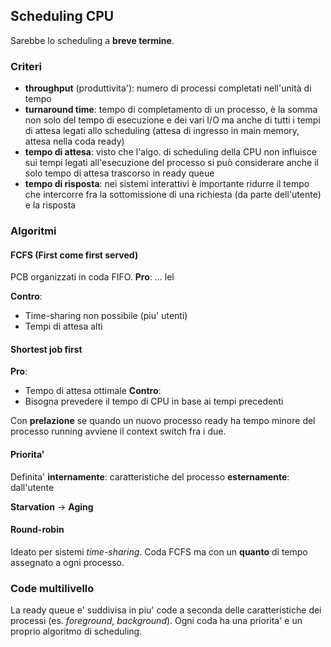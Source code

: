 ## Scheduling CPU

Sarebbe lo scheduling a **breve termine**.

### Criteri

- **throughput** (produttivita'): numero di processi completati nell'unità di tempo
- **turnaround time**: tempo di completamento di un processo, è la somma non solo del tempo di esecuzione e dei vari I/O ma anche di tutti i tempi di attesa legati allo scheduling (attesa di ingresso in main memory, attesa nella coda ready)
- **tempo di attesa**: visto che l'algo. di scheduling della CPU non influisce sui tempi legati all'esecuzione del processo si può considerare anche il solo tempo di attesa trascorso in ready queue
- **tempo di risposta**: nei sistemi interattivi è importante ridurre il tempo che intercorre fra la sottomissione di una richiesta (da parte dell'utente) e la risposta

### Algoritmi

#### FCFS (First come first served)

PCB organizzati in coda FIFO.
**Pro**: ... lel

**Contro**:
- Time-sharing non possibile (piu' utenti)
- Tempi di attesa alti

#### Shortest job first

**Pro**:
- Tempo di attesa ottimale
**Contro**:
- Bisogna prevedere il tempo di CPU in base ai tempi precedenti

Con **prelazione** se quando un nuovo processo ready ha tempo minore del processo running avviene il context switch fra i due.

#### Priorita'

Definita'
**internamente**: caratteristiche del processo
**esternamente**: dall'utente

**Starvation** -> **Aging**

#### Round-robin

Ideato per sistemi *time-sharing*. Coda FCFS ma con un **quanto** di tempo assegnato a ogni processo.

### Code multilivello

La ready queue e' suddivisa in piu' code a seconda delle caratteristiche dei processi (es. *foreground*, *background*). Ogni coda ha una priorita' e un proprio algoritmo di scheduling.
